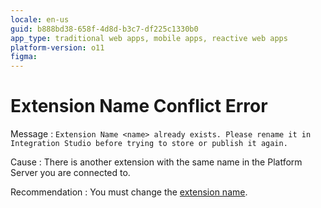 ```yaml
---
locale: en-us
guid: b888bd38-658f-4d8d-b3c7-df225c1330b0
app_type: traditional web apps, mobile apps, reactive web apps
platform-version: o11
figma:
---
```


# Extension Name Conflict Error

Message
:   `Extension Name <name> already exists. Please rename it in Integration Studio before trying to store or publish it again.`

Cause
:   There is another extension with the same name in the Platform Server you are connected to.

Recommendation
:   You must change the [extension name](<../../integration-studio/element-property/extension.md>).
